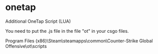 # onetap
Additional OneTap Script (LUA)

You need to put the .js file in the file "ot" in your csgo files.

Program Files (x86)\Steam\steamapps\common\Counter-Strike Global Offensive\ot\scripts
